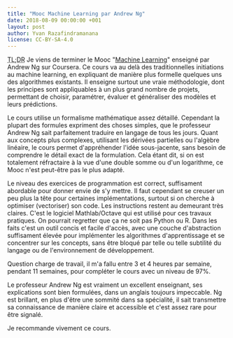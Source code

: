 ```yaml
---
title: "Mooc Machine Learning par Andrew Ng"
date: 2018-08-09 00:00:00 +001
layout: post
author: Yvan Razafindramanana
license: CC-BY-SA-4.0
---
```


<acronym title="En résumé... (Too long; Didn't Read)">TL;DR</acronym> Je viens de terminer le Mooc "[Machine Learning](https://fr.coursera.org/learn/machine-learning)" enseigné par Andrew Ng sur Coursera. Ce cours va au delà des traditionnelles initiations au machine learning, en expliquant de manière plus formelle quelques uns des algorithmes existants. Il enseigne surtout une vraie méthodologie, dont les principes sont appliquables à un plus grand nombre de projets, permettant de choisir, paramétrer, évaluer et généraliser des modèles et leurs prédictions.

<!--more-->

Le cours utilise un formalisme mathématique assez détaillé. Cependant la plupart des formules expriment des choses simples, que le professeur Andrew Ng sait parfaitement traduire en langage de tous les jours. Quant aux concepts plus complexes, utilisant les dérivées partielles ou l'algèbre linéaire, le cours permet d'appréhender l'idée sous-jacente, sans besoin de comprendre le détail exact de la formulation. Cela étant dit, si on est totalement réfractaire à la vue d'une double somme ou d'un logarithme, ce Mooc n'est peut-être pas le plus adapté.

Le niveau des exercices de programmation est correct, suffisament abordable pour donner envie de s'y mettre. Il faut cependant se creuser un peu plus la tête pour certaines implémentations, surtout si on cherche à optimiser (vectoriser) son code. Les instructions restent au demeurant très claires. C'est le logiciel Mathlab/Octave qui est utilisé pour ces travaux pratiques. On pourrait regretter que ça ne soit pas Python ou R. Dans les faits c'est un outil concis et facile d'accès, avec une couche d'abstraction suffisament élevée pour implémenter les algorithmes d'apprentissage et se concentrer sur les concepts, sans être bloqué par telle ou telle subtilité du langage ou de l'environnement de développement.

Question charge de travail, il m'a fallu entre 3 et 4 heures par semaine, pendant 11 semaines, pour compléter le cours avec un niveau de 97%.

Le professeur Andrew Ng est vraiment un excellent enseignant, ses explications sont bien formulées, dans un anglais toujours impeccable. Ng est brillant, en plus d'être une sommité dans sa spécialité, il sait transmettre sa connaissance de manière claire et accessible et c'est assez rare pour être signalé.

Je recommande vivement ce cours.
